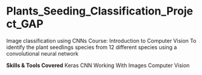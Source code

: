 # Plants_Seeding_Classification_Project_GAP

Image classification using CNNs
Course: Introduction to Computer Vision
To identify the plant seedlings species from 12 different species using a convolutional neural network

**Skills & Tools Covered**
Keras
CNN
Working With Images
Computer Vision
